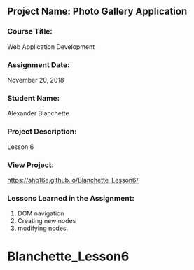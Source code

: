 ## Project Name:  Photo Gallery Application

### Course Title:
Web Application Development

### Assignment Date:  
November 20, 2018

### Student Name:  
Alexander Blanchette

### Project Description:
Lesson 6

### View Project:
https://ahb16e.github.io/Blanchette_Lesson6/

### Lessons Learned in the Assignment:
1. DOM navigation
2. Creating new nodes
3. modifying nodes.

# Blanchette_Lesson6
